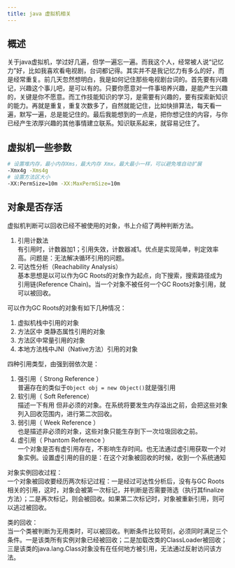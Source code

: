 ```yaml
---
title: java 虚拟机相关
---
```


## 概述
关于java虚拟机，学过好几遍，但学一遍忘一遍。而我这个人，经常被人说“记忆力”好，比如我喜欢看电视剧，台词都记得。其实并不是我记忆力有多么的好，而是经常重复。前几天忽然想明白，我是如何记住那些电视剧台词的。首先要有兴趣记，兴趣这个事儿吧，是可以有的。只要你愿意对一件事培养兴趣，是能产生兴趣的，关键是你不愿意。而工作技能知识的学习，是需要有兴趣的，要有探索新知识的能力。再就是重复，重复次数多了，自然就能记住，比如快排算法，每天看一遍，默写一遍，总是能记住的。最后我能想到的一点是，把你想记住的内容，与你已经产生浓厚兴趣的其他事情建立联系。知识联系起来，就容易记住了。

## 虚拟机一些参数
``` bash
# 设置堆内存，最小内存Xms，最大内存 Xmx。最大最小一样，可以避免堆自动扩展
-Xmx4g -Xms4g
# 设置方法区大小
-XX:PermSize=10m -XX:MaxPermSize=10m
```
## 对象是否存活
虚拟机判断可以回收已经不被使用的对象，书上介绍了两种判断方法。
1. 引用计数法  
有引用时，计数器加1；引用失效，计数器减1。优点是实现简单，判定效率高。问题是：无法解决循环引用的问题。
2. 可达性分析（Reachability Analysis）  
基本思想是以可以作为GC Roots的对象作为起点，向下搜索，搜索路径成为引用链(Reference Chain)。当一个对象不被任何一个GC Roots对象引用，就可以被回收。

可以作为GC Roots的对象有如下几种情况：
1. 虚拟机栈中引用的对象
2. 方法区中 类静态属性引用的对象
3. 方法区中常量引用的对象
4. 本地方法栈中JNI（Native方法）引用的对象

四种引用类型，由强到弱依次是：
1. 强引用（ Strong Reference ）  
普遍存在的类似于`Object obj = new Object()`就是强引用
2. 软引用（ Soft Reference）  
描述一下有用 但非必须的对象。在系统将要发生内存溢出之前，会把这些对象列入回收范围内，进行第二次回收。
3. 弱引用（ Week Reference ）  
也是描述非必须的对象，这些对象只能生存到下一次垃圾回收之前。
4. 虚引用（ Phantom Reference ）  
一个对象是否有虚引用存在，不影响生存时间。也无法通过虚引用获取一个对象实例。设置虚引用的目的是：在这个对象被回收的时候，收到一个系统通知

对象实例回收过程：  
一个对象被回收要经历两次标记过程：一是经过可达性分析后，没有与GC Roots相关的引用，这时，对象会被第一次标记，并判断是否需要筛选（执行其finalize方法）；二是再次标记，则会被回收。如果第二次标记时，对象被重新引用，则可以逃过被回收。

类的回收：  
当一个类被判断为无用类时，可以被回收。判断条件比较苛刻，必须同时满足三个条件。一是该类所有实例对象已经被回收；二是加载改类的ClassLoader被回收；三是该类的java.lang.Class对象没有在任何地方被引用，无法通过反射访问该方法。
